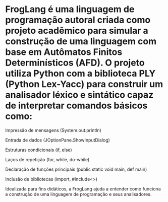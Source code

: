# FrogLang é uma linguagem de programação autoral criada como projeto acadêmico para simular a construção de uma linguagem com base em Autômatos Finitos Determinísticos (AFD). O projeto utiliza Python com a biblioteca PLY (Python Lex-Yacc) para construir um analisador léxico e sintático capaz de interpretar comandos básicos como:

Impressão de mensagens (System.out.println)

Entrada de dados (JOptionPane.ShowInputDialog)

Estruturas condicionais (if, else)

Laços de repetição (for, while, do-while)

Declaração de funções principais (public static void main, def main)

Inclusão de bibliotecas (import, #include<>)

Idealizada para fins didáticos, a FrogLang ajuda a entender como funciona a construção de uma linguagem de programação e seus analisadores.

